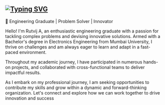 <a href="https://git.io/typing-svg"><img src="https://readme-typing-svg.demolab.com?font=Fira+Code&pause=1000&color=2F9CFF&center=true&vCenter=true&random=true&width=435&lines=Hello+I'm+Rutvij+A!;Welcome+to+my+profile!" alt="Typing SVG" /></a>
---------------------------------------------------------------------------------------------------------------------------------------------------------------------------------------------------------------------------------------------------------------------------------
🔧 Engineering Graduate | Problem Solver | Innovator

Hello! I'm Rutvij A, an enthusiastic engineering graduate with a passion for tackling complex problems and devising innovative solutions. Armed with a Bachelor's degree in Electronics Engineering from Mumbai University, I thrive on challenges and am always eager to learn and adapt in a fast-paced environment.

Throughout my academic journey, I have participated in numerous hands-on projects, and collaborated with cross-functional teams to deliver impactful results.

As I embark on my professional journey, I am seeking opportunities to contribute my skills and grow within a dynamic and forward-thinking organization. Let's connect and explore how we can work together to drive innovation and success


